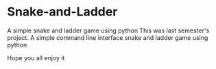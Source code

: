 # Snake-and-Ladder
A simple snake and ladder game using python
This was last semester's project.
A simple command line interface snake and ladder game using python

Hope you all enjoy it
